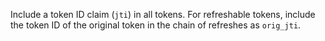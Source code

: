 Include a token ID claim (`jti`) in all tokens.
For refreshable tokens, include the token ID of the original token in the chain of refreshes as `orig_jti`.